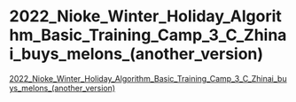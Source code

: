 # 2022_Nioke_Winter_Holiday_Algorithm_Basic_Training_Camp_3_C_Zhinai_buys_melons_(another_version)
[2022_Nioke_Winter_Holiday_Algorithm_Basic_Training_Camp_3_C_Zhinai_buys_melons_(another_version)](https://aiwithcloud.com/2022/09/14/2022_nioke_winter_holiday_algorithm_basic_training_camp_3_c_zhinai_buys_melons_another_version/)